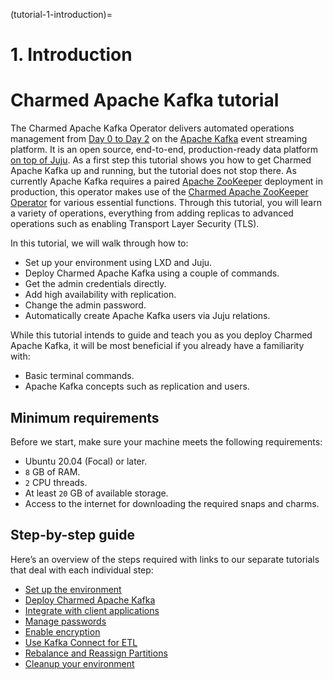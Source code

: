 (tutorial-1-introduction)=
# 1. Introduction

# Charmed Apache Kafka tutorial

The Charmed Apache Kafka Operator delivers automated operations management from [Day 0 to Day 2](https://codilime.com/blog/day-0-day-1-day-2-the-software-lifecycle-in-the-cloud-age/) on the [Apache Kafka](https://kafka.apache.org/) event streaming platform. 
It is an open source, end-to-end, production-ready data platform [on top of Juju](https://juju.is/). As a first step this tutorial shows you how to get Charmed Apache Kafka up and running, but the tutorial does not stop there. 
As currently Apache Kafka requires a paired [Apache ZooKeeper](https://zookeeper.apache.org/) deployment in production, this operator makes use of the [Charmed Apache ZooKeeper Operator](https://github.com/canonical/zookeeper-operator) for various essential functions.
Through this tutorial, you will learn a variety of operations, everything from adding replicas to advanced operations such as enabling Transport Layer Security (TLS). 

In this tutorial, we will walk through how to:

- Set up your environment using LXD and Juju.
- Deploy Charmed Apache Kafka using a couple of commands.
- Get the admin credentials directly.
- Add high availability with replication.
- Change the admin password.
- Automatically create Apache Kafka users via Juju relations. 

While this tutorial intends to guide and teach you as you deploy Charmed Apache Kafka, it will be most beneficial if you already have a familiarity with: 
- Basic terminal commands.
- Apache Kafka concepts such as replication and users.

## Minimum requirements

Before we start, make sure your machine meets the following requirements:

* Ubuntu 20.04 (Focal) or later.
* `8` GB of RAM.
* `2` CPU threads.
* At least `20` GB of available storage.
* Access to the internet for downloading the required snaps and charms.

## Step-by-step guide

Here’s an overview of the steps required with links to our separate tutorials that deal with each individual step:
* [Set up the environment](/tutorial/2-set-up-the-environment)
* [Deploy Charmed Apache Kafka](/tutorial/3-deploy-apache-kafka)
* [Integrate with client applications](/tutorial/4-integrate-with-client-applications)
* [Manage passwords](/tutorial/5-manage-passwords)
* [Enable encryption](/tutorial/6-enable-encryption)
* [Use Kafka Connect for ETL]( /t/charmed-apache-kafka-documentation-tutorial-using-kafka-connect-for-etl/17862)
* [Rebalance and Reassign Partitions](/tutorial/8-rebalance-and-reassign-partitions)
* [Cleanup your environment](/tutorial/9-cleanup-your-environment)

